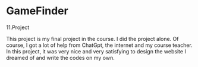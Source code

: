 # GameFinder
11.Project


This project is my final project in the course. I did the project alone. Of course, I got a lot of help from ChatGpt, the internet and my course teacher. In this project, it was very nice and very satisfying to design the website I dreamed of and write the codes on my own.
